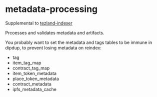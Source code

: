 # metadata-processing

Supplemental to [tezland-indexer](https://github.com/tezland/tezland-indexer)

Prcoesses and validates metadata and artifacts.

You probably want to set the metadata and tags tables to be immune in dipdup, to prevent losing metadata on reindex:

- tag
- item_tag_map
- contract_tag_map
- item_token_metadata
- place_token_metadata
- contract_metadata
- ipfs_metadata_cache